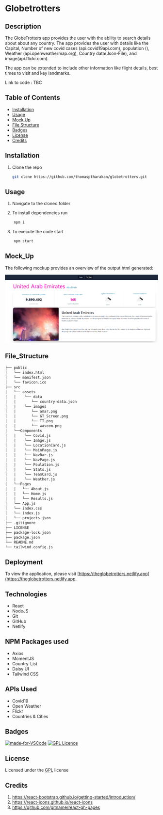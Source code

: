 # Globetrotters

## Description
The GlobeTrotters app provides the user with the ability to search details about about any country. The app provides the user with details like the Capital, Number of new covid cases (api.covid19api.com), population (), Weather (api.openweathermap.org), Country data(Json-File), and image(api.flickr.com).

The app can be extended to include other information like flight details, best times to visit and key landmarks.

Link to code : TBC


## Table of Contents

- [Installation](#installation)
- [Usage](#usage)
- [Mock Up](#mock_up)
- [File Structure](#file_structure)
- [Badges](#badges)
- [License](#license)
- [Credits](#credits)

## Installation

1. Clone the repo
   ```sh
   git clone https://github.com/thomasptharakan/globetrotters.git
   
   ```


## Usage

1. Navigate to the cloned folder

2. To install dependencies run
```sh
    npm i 
```
3. To execute the code start
```sh
    npm start
```


## Mock_Up
The following mockup provides an overview of the output html generated:

![Sample html image of Profile Site generated](/src/assets/images/GT_Screen.png)



## File_Structure
```
├── public
│   └── index.html
│   └── manifest.json
│   └── favicon.ico
├── src
│   └── assets
│   |    └── data
│   |       └── country-data.json
│   |    └── images
│   |       └── amar.png
│   |       └── GT_Screen.png
│   |       └── TT.png
│   |       └── waseem.png
│   └──Components
│   |    └── Covid.js
│   |    └── Image.js
│   |    └── LocationCard.js
│   |    └── MainPage.js
│   |    └── NavBar.js
│   |    └── NavPage.js
│   |    └── Poulation.js
│   |    └── Stats.js
│   |    └── TeamCard.js
│   |    └── Weather.js
│   └──Pages
│   |   └── About.js
│   |   └── Home.js
│   |   └── Results.js
│   └── App.js
│   └── index.css
│   └── index.js
│   └── projects.json
├── .gitignore
├── LICENSE
├── package-lock.json
├── package.json
└── README.md
└── tailwind.config.js
```
## Deployment

To view the application, please visit [https://theglobetrotters.netlify.app](https://theglobetrotters.netlify.app.

## Technologies 
  - React
  - NodeJS
  - Git
  - GitHub
  - Netlify

## NPM Packages used
  - Axios
  - MomentJS
  - Country-List
  - Daisy UI
  - Tailwind CSS

## APIs Used
  - Covid19
  - Open Weather
  - Flickr
  - Countries & Cities

## Badges

[![made-for-VSCode](https://img.shields.io/badge/Made%20for-VSCode-1f425f.svg)](https://code.visualstudio.com/)
[![GPL Licence](https://badges.frapsoft.com/os/gpl/gpl.svg?v=103)](https://opensource.org/licenses/GPL-3.0/)  


## License

Licensed under the [GPL](LICENSE.txt) license

## Credits
1. https://react-bootstrap.github.io/getting-started/introduction/
2. https://react-icons.github.io/react-icons
3. https://github.com/gitname/react-gh-pages




